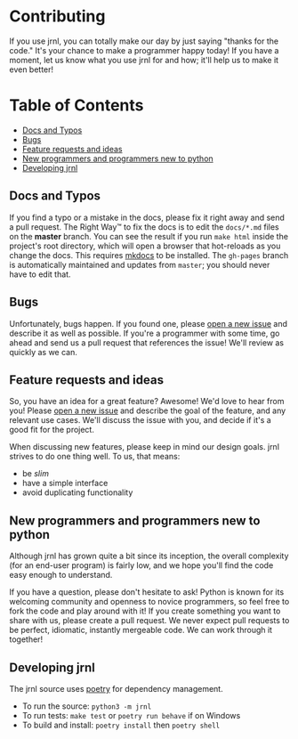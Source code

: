 # Contributing

If you use jrnl, you can totally make our day by just saying "thanks for the code." It's your chance to make a programmer happy today! If you have a moment, let us know what you use jrnl for and how; it'll help us to make it even better!


# Table of Contents
 * [Docs and Typos](#docs-and-typos)
 * [Bugs](#bugs)
 * [Feature requests and ideas](#feature-requests-and-ideas)
 * [New programmers and programmers new to python](#new-programmers-and-programmers-new-to-python)
 * [Developing jrnl](#developing-jrnl)


## Docs and Typos

If you find a typo or a mistake in the docs, please fix it right away and send a pull request. The Right Way™ to fix the docs is to edit the `docs/*.md` files on the **master** branch. You can see the result if you run `make html` inside the project's root directory, which will open a browser that hot-reloads as you change the docs. This requires [mkdocs](https://www.mkdocs.org) to be installed. The `gh-pages` branch is automatically maintained and updates from `master`; you should never have to edit that.

## Bugs

Unfortunately, bugs happen. If you found one, please [open a new issue](https://github.com/jrnl-org/jrnl/issues/new/choose) and describe it as well as possible. If you're a programmer with some time, go ahead and send us a pull request that references the issue! We'll review as quickly as we can.


## Feature requests and ideas

So, you have an idea for a great feature? Awesome! We'd love to hear from you! Please [open a new issue](https://github.com/jrnl-org/jrnl/issues/new/choose) and describe the goal of the feature, and any relevant use cases. We'll discuss the issue with you, and decide if it's a good fit for the project.

When discussing new features, please keep in mind our design goals. jrnl strives to do one thing well. To us, that means:

* be _slim_
* have a simple interface
* avoid duplicating functionality


## New programmers and programmers new to python

Although jrnl has grown quite a bit since its inception, the overall complexity (for an end-user program) is fairly low, and we hope you'll find the code easy enough to understand.

If you have a question, please don't hesitate to ask! Python is known for its welcoming community and openness to novice programmers, so feel free to fork the code and play around with it! If you create something you want to share with us, please create a pull request. We never expect pull requests to be perfect, idiomatic, instantly mergeable code. We can work through it together!

## Developing jrnl

The jrnl source uses [poetry](https://poetry.eustace.io/) for dependency management.

 * To run the source: `python3 -m jrnl`
 * To run tests: `make test` or `poetry run behave` if on Windows
 * To build and install: `poetry install` then `poetry shell`
